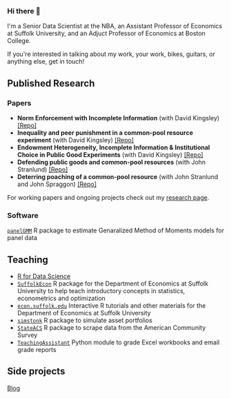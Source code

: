 ### Hi there 👋

I'm a Senior Data Scientist at the NBA, an Assistant Professor of Economics at Suffolk University, and an Adjuct Professor of Economics at Boston College. 

If you're interested in talking about my work, your work, bikes, guitars, or anything else, get in touch!

## Published Research

### Papers

* **Norm Enforcement with Incomplete Information** (with David Kingsley) [[Repo]](https://github.com/lrdegeest/NormEnforcement) 
* **Inequality and peer punishment in a common-pool resource experiment** (with David Kingsley) [[Repo]](https://github.com/lrdegeest/InequalityCPR)
* **Endowment Heterogeneity, Incomplete Information & Institutional Choice in Public Good Experiments** (with David Kingsley) [[Repo]](https://github.com/lrdegeest/InstitutionalChoice)
* **Defending public goods and common-pool resources** (with John Stranlund) [[Repo]](https://github.com/lrdegeest/Defending-PGs-CPRs)
* **Deterring poaching of a common-pool resource** (with John Stranlund and John Spraggon) [[Repo]](https://github.com/lrdegeest/deterring-poaching)

For working papers and ongoing projects check out my [research page](https://lrdegeest.github.io/research/).

### Software

[`panelGMM`](https://github.com/lrdegeest/panelGMM) R package to estimate Genaralized Method of Moments models for panel data

## Teaching 

* [R for Data Science](https://github.com/lrdegeest/r-for-data-science)
* [`SuffolkEcon`](https://suffolkecon.github.io/SuffolkEcon/) R package for the Department of Economics at Suffolk University to help teach introductory concepts in statistics, econometrics and optimization
* [`econ.suffolk.edu`](https://econ.suffolk.edu/) Interactive R tutorials and other materials for the Department of Economics at Suffolk University
* [`simstonk`](https://github.com/lrdegeest/simstonk) R package to simulate asset portfolios
* [`StateACS`](https://github.com/lrdegeest/StateACS) R package to scrape data from the American Community Survey
* [`TeachingAssistant`](https://github.com/lrdegeest/TeachingAssistant) Python module to grade Excel workbooks and email grade reports

## Side projects

[Blog](https://lrdegeest.github.io/blog/)
